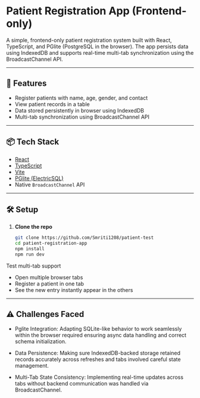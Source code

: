 # Patient Registration App (Frontend-only)

A simple, frontend-only patient registration system built with React, TypeScript, and PGlite (PostgreSQL in the browser). The app persists data using IndexedDB and supports real-time multi-tab synchronization using the BroadcastChannel API.

---

## 🚀 Features

- Register patients with name, age, gender, and contact
- View patient records in a table
- Data stored persistently in browser using IndexedDB
- Multi-tab synchronization using BroadcastChannel API

---

## 📦 Tech Stack

- [React](https://react.dev/)
- [TypeScript](https://www.typescriptlang.org/)
- [Vite](https://vitejs.dev/)
- [PGlite (ElectricSQL)](https://electric-sql.dev/docs/pglite)
- Native `BroadcastChannel` API

---

## 🛠 Setup

1. **Clone the repo**
   ```bash
   git clone https://github.com/Smriti1208/patient-test
   cd patient-registration-app
   npm install
   npm run dev

Test multi-tab support
- Open multiple browser tabs
- Register a patient in one tab
- See the new entry instantly appear in the others

---

## ⚠️ Challenges Faced

- Pglite Integration: Adapting SQLite-like behavior to work seamlessly within the browser required ensuring async data handling and correct schema initialization.

- Data Persistence: Making sure IndexedDB-backed storage retained records accurately across refreshes and tabs involved careful state management.

- Multi-Tab State Consistency: Implementing real-time updates across tabs without backend communication was handled via BroadcastChannel.
